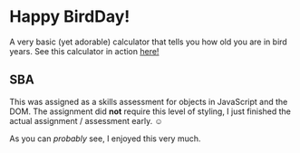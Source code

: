 # Happy BirdDay!

A very basic (yet adorable) calculator
that tells you how old you are in bird years.
See this calculator in action [here!](https://js-3-4-5-sba-kirstendanica.jfs-5.repl.co/)

## SBA

This was assigned as a skills assessment for
objects in JavaScript and the DOM. The assignment
did **not** require this level of styling, I just
finished the actual assignment / assessment early. ☺

As you can *probably* see, I enjoyed this very much.
